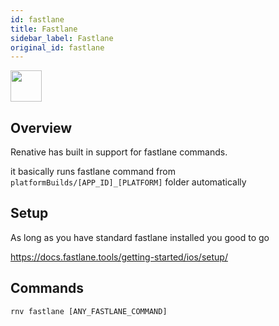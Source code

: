 ```yaml
---
id: fastlane
title: Fastlane
sidebar_label: Fastlane
original_id: fastlane
---
```


<img className="header-image" src="https://pbs.twimg.com/profile_images/571414468974739456/XtEn7sJS_400x400.png" width="50" height="50" />

## Overview

Renative has built in support for fastlane commands.

it basically runs fastlane command from `platformBuilds/[APP_ID]_[PLATFORM]` folder automatically

## Setup

As long as you have standard fastlane installed you good to go

https://docs.fastlane.tools/getting-started/ios/setup/

## Commands

`rnv fastlane [ANY_FASTLANE_COMMAND]`
